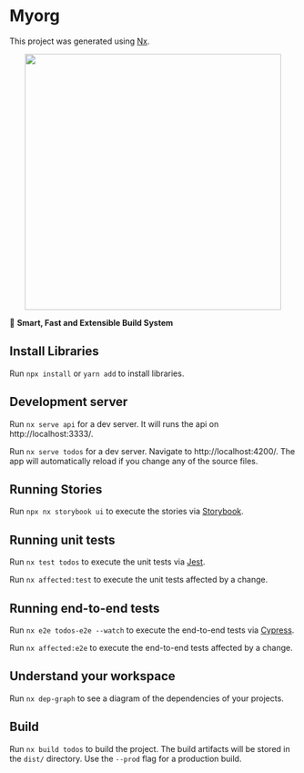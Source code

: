 

# Myorg

This project was generated using [Nx](https://nx.dev).

<p style="text-align: center;"><img src="https://raw.githubusercontent.com/nrwl/nx/master/images/nx-logo.png" width="450"></p>

🔎 **Smart, Fast and Extensible Build System**


## Install Libraries

Run `npx install` or `yarn add` to install libraries.

## Development server

Run `nx serve api` for a dev server. It will runs the api on http://localhost:3333/.

Run `nx serve todos` for a dev server. Navigate to http://localhost:4200/. The app will automatically reload if you change any of the source files.

## Running Stories

Run `npx nx storybook ui` to execute the stories via [Storybook](https://storybook.js.org/).

## Running unit tests

Run `nx test todos` to execute the unit tests via [Jest](https://jestjs.io).

Run `nx affected:test` to execute the unit tests affected by a change.

## Running end-to-end tests

Run `nx e2e todos-e2e --watch` to execute the end-to-end tests via [Cypress](https://www.cypress.io).

Run `nx affected:e2e` to execute the end-to-end tests affected by a change.

## Understand your workspace

Run `nx dep-graph` to see a diagram of the dependencies of your projects.

## Build

Run `nx build todos` to build the project. The build artifacts will be stored in the `dist/` directory. Use the `--prod` flag for a production build.



